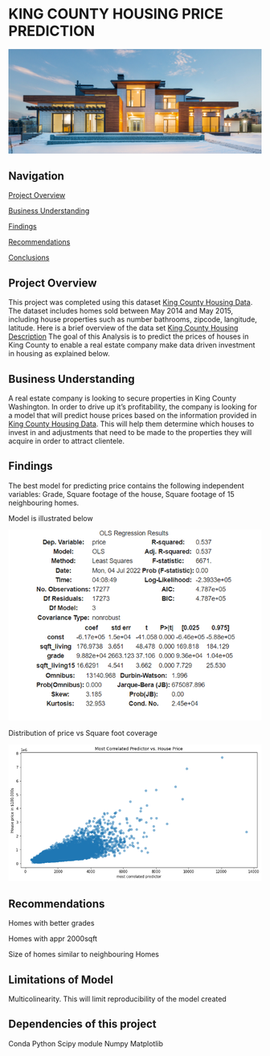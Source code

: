 # KING COUNTY HOUSING PRICE PREDICTION
![](https://github.com/Rachael-Osoro/git_practice/blob/master/Photos/king_county.jpg)

## Navigation
<a href="https://github.com/Rachael-Osoro/Phase_2_project#project-overview">Project Overview</a>

<a href= "https://github.com/Rachael-Osoro/Phase_2_project#business-understanding">Business Understanding</a>

<a href = "https://github.com/Rachael-Osoro/Phase_2_project#findings"> Findings</a>

<a href = "https://github.com/Rachael-Osoro/Phase_2_project#findings"> Recommendations<a/>
  
  <a href = "https://github.com/Rachael-Osoro/Phase_2_project#limitations-of-model"> Conclusions<a/>

## Project Overview
This project was completed using this dataset <a href= "https://github.com/Rachael-Osoro/Phase_2_project/blob/main/kc_house_data.csv">King County Housing Data</a>. The dataset includes homes sold  between May 2014 and May 2015, including house properties such as number bathrooms, zipcode, langitude, latitude. Here is a brief overview of the data set <a href="https://github.com/Rachael-Osoro/Phase_2_project/blob/main/Data_Description.md"> King County Housing Description</a>
The goal of this Analysis is to predict the prices of houses in King County to enable a real estate company make data driven investment in housing as explained below.
## Business Understanding
A real estate company is looking to secure properties in King County Washington. In order to drive up it’s profitability, the company is looking for a model that will predict house prices based on the information provided in <a href= "https://github.com/Rachael-Osoro/Phase_2_project/blob/main/kc_house_data.csv">King County Housing Data</a>. This will help them determine which houses to invest in and adjustments that need to be made to the properties they will acquire in order to attract clientele.
## Findings
The best model for predicting price contains the following independent variables:
Grade, 
Square footage of the house,
Square footage of 15 neighbouring homes.

Model is illustrated below 

![](https://github.com/Rachael-Osoro/git_practice/blob/master/Photos/Model.png)

Distribution of price vs Square foot coverage

![](https://github.com/Rachael-Osoro/git_practice/blob/master/Photos/price_vs_sqft.png)

## Recommendations

Homes with better grades

Homes with appr 2000sqft

Size of homes similar to neighbouring Homes

## Limitations of Model

Multicolinearity. This will limit reproducibility of the model created

## Dependencies of this project
Conda
Python
Scipy module
Numpy
Matplotlib

